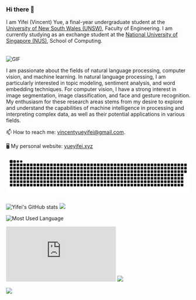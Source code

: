 ### Hi there 👋

I am Yifei (Vincent) Yue, a final-year undergraduate student at the [University of New South Wales (UNSW)](https://www.unsw.edu.au/), Faculty of Engineering. I am currently studying as an exchange student at the [National University of Singapore (NUS)](https://www.nus.edu.sg/), School of Computing.

<br>

<img align="center" alt="GIF" src="https://media.giphy.com/media/gJSJgg6wE32JG/giphy.gif" />

<br>

I am passionate about the fields of natural language processing, computer vision, and machine learning. In natural language processing, I am particularly interested in topic modeling, sentiment analysis, and word embedding techniques. For computer vision, I have a strong interest in image segmentation, image classification, and face and gesture recognition. My enthusiasm for these research areas stems from my desire to explore and understand the capabilities of machine intelligence in processing and interpreting complex data, as well as their potential applications in various fields.

📫 How to reach me: [vincentyueyifei@gmail.com](mailto:vincentyueyifei@gmail.com).

🖥 My personal website: [yueyifei.xyz](https://yueyifei.xyz/)

![Snake Game](https://raw.githubusercontent.com/yueyifei0716/yueyifei0716/output/github-snake.svg)

![Yifei's GitHub stats](https://readme-stats.clckblog.space/api?username=yueyifei0716&theme=tokyonight&show_icons=true&count_private=true)
![](https://github-readme-streak-stats.herokuapp.com/?user=yueyifei0716&include_all_commits=true&hide_border=true&theme=dark)

![Most Used Language](https://readme-stats.clckblog.space/api/top-langs?username=yueyifei0716&show_icons=true&theme=radical&langs_count=10&layout=compact)

![](http://bytecrank.com/nastyox/reporoster/php/stargazersSVG.php?user=yueyifei0716&repo=yueyifei0716)
![](https://komarev.com/ghpvc/?username=yueyifei0716&color=blueviolet)
<!-- ![](https://img.shields.io/github/stars/yueyifei0716/yueyifei0716?color=blueviolet)
![](https://img.shields.io/github/forks/yueyifei0716/yueyifei0716?color=blueviolet) -->
![](https://img.shields.io/github/contributors/yueyifei0716/yueyifei0716?color=blueviolet)

